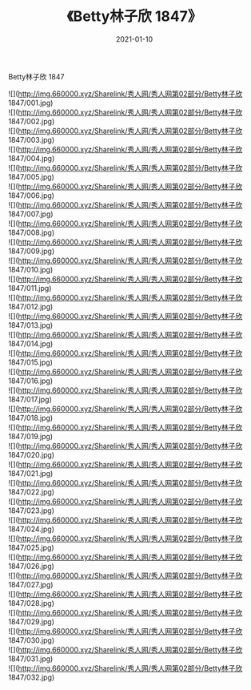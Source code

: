 ﻿---
layout: post
title:  《Betty林子欣 1847》
date:   2021-01-10
img: http://img.660000.xyz/Sharelink/秀人网/秀人网第02部分/Betty林子欣 1847/000.jpg
categories: [美女, 清纯, 唯美]
---

Betty林子欣 1847

  ![](http://img.660000.xyz/Sharelink/秀人网/秀人网第02部分/Betty林子欣 1847/001.jpg) <br> ![](http://img.660000.xyz/Sharelink/秀人网/秀人网第02部分/Betty林子欣 1847/002.jpg) <br> ![](http://img.660000.xyz/Sharelink/秀人网/秀人网第02部分/Betty林子欣 1847/003.jpg) <br> ![](http://img.660000.xyz/Sharelink/秀人网/秀人网第02部分/Betty林子欣 1847/004.jpg) <br> ![](http://img.660000.xyz/Sharelink/秀人网/秀人网第02部分/Betty林子欣 1847/005.jpg) <br> ![](http://img.660000.xyz/Sharelink/秀人网/秀人网第02部分/Betty林子欣 1847/006.jpg) <br> ![](http://img.660000.xyz/Sharelink/秀人网/秀人网第02部分/Betty林子欣 1847/007.jpg) <br> ![](http://img.660000.xyz/Sharelink/秀人网/秀人网第02部分/Betty林子欣 1847/008.jpg) <br> ![](http://img.660000.xyz/Sharelink/秀人网/秀人网第02部分/Betty林子欣 1847/009.jpg) <br> ![](http://img.660000.xyz/Sharelink/秀人网/秀人网第02部分/Betty林子欣 1847/010.jpg) <br> ![](http://img.660000.xyz/Sharelink/秀人网/秀人网第02部分/Betty林子欣 1847/011.jpg) <br> ![](http://img.660000.xyz/Sharelink/秀人网/秀人网第02部分/Betty林子欣 1847/012.jpg) <br> ![](http://img.660000.xyz/Sharelink/秀人网/秀人网第02部分/Betty林子欣 1847/013.jpg) <br> ![](http://img.660000.xyz/Sharelink/秀人网/秀人网第02部分/Betty林子欣 1847/014.jpg) <br> ![](http://img.660000.xyz/Sharelink/秀人网/秀人网第02部分/Betty林子欣 1847/015.jpg) <br> ![](http://img.660000.xyz/Sharelink/秀人网/秀人网第02部分/Betty林子欣 1847/016.jpg) <br> ![](http://img.660000.xyz/Sharelink/秀人网/秀人网第02部分/Betty林子欣 1847/017.jpg) <br> ![](http://img.660000.xyz/Sharelink/秀人网/秀人网第02部分/Betty林子欣 1847/018.jpg) <br> ![](http://img.660000.xyz/Sharelink/秀人网/秀人网第02部分/Betty林子欣 1847/019.jpg) <br> ![](http://img.660000.xyz/Sharelink/秀人网/秀人网第02部分/Betty林子欣 1847/020.jpg) <br> ![](http://img.660000.xyz/Sharelink/秀人网/秀人网第02部分/Betty林子欣 1847/021.jpg) <br> ![](http://img.660000.xyz/Sharelink/秀人网/秀人网第02部分/Betty林子欣 1847/022.jpg) <br> ![](http://img.660000.xyz/Sharelink/秀人网/秀人网第02部分/Betty林子欣 1847/023.jpg) <br> ![](http://img.660000.xyz/Sharelink/秀人网/秀人网第02部分/Betty林子欣 1847/024.jpg) <br> ![](http://img.660000.xyz/Sharelink/秀人网/秀人网第02部分/Betty林子欣 1847/025.jpg) <br> ![](http://img.660000.xyz/Sharelink/秀人网/秀人网第02部分/Betty林子欣 1847/026.jpg) <br> ![](http://img.660000.xyz/Sharelink/秀人网/秀人网第02部分/Betty林子欣 1847/027.jpg) <br> ![](http://img.660000.xyz/Sharelink/秀人网/秀人网第02部分/Betty林子欣 1847/028.jpg) <br> ![](http://img.660000.xyz/Sharelink/秀人网/秀人网第02部分/Betty林子欣 1847/029.jpg) <br> ![](http://img.660000.xyz/Sharelink/秀人网/秀人网第02部分/Betty林子欣 1847/030.jpg) <br> ![](http://img.660000.xyz/Sharelink/秀人网/秀人网第02部分/Betty林子欣 1847/031.jpg) <br> ![](http://img.660000.xyz/Sharelink/秀人网/秀人网第02部分/Betty林子欣 1847/032.jpg) <br>